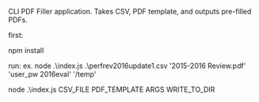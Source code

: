 CLI PDF Filler application. Takes CSV, PDF template, and outputs pre-filled PDFs.

first:

npm install

run: 
ex. 
node .\index.js .\perfrev2016update1.csv '2015-2016 Review.pdf' 'user_pw 2016eval' '/temp'

node .\index.js CSV_FILE PDF_TEMPLATE ARGS WRITE_TO_DIR
